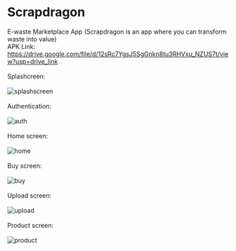 # Scrapdragon
E-waste Marketplace App (Scrapdragon is an app where you can transform waste into value)<br>
APK Link: https://drive.google.com/file/d/12sRc7YgsJ5SgGnkn8tu3RHVxu_NZUS7t/view?usp=drive_link
<br><br>Splashcreen:<br><br>
![splashscreen](https://github.com/Swapnil-J-Patil/QuickHeadlines/assets/129786110/366d6a31-6a80-4a69-b161-43cc1a74b942)<br><br>Authentication:<br><br>
![auth](https://github.com/Swapnil-J-Patil/QuickHeadlines/assets/129786110/abbf6e63-5921-48c7-9063-988d0f339132)<br><br>Home screen:<br><br>
![home](https://github.com/Swapnil-J-Patil/QuickHeadlines/assets/129786110/05bf79e9-3124-43d1-8796-5c531f42d626)<br><br>Buy screen:<br><br>
![buy](https://github.com/Swapnil-J-Patil/QuickHeadlines/assets/129786110/50641e79-73dd-4459-823d-b0e6413ba4ad)<br><br>Upload screen:<br><br>
![upload](https://github.com/Swapnil-J-Patil/QuickHeadlines/assets/129786110/f43eb1b4-de82-4712-8c42-ceb943ac278a)<br><br>Product screen:<br><br>
![product](https://github.com/Swapnil-J-Patil/QuickHeadlines/assets/129786110/a7a98c7b-75ab-48b2-be4f-41711fc35e5b)
